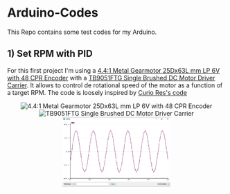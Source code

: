 # Arduino-Codes

This Repo contains some test codes for my Arduino.

## 1) Set RPM with PID

For this first project I'm using a [4.4:1 Metal Gearmotor 25Dx63L mm LP 6V with 48 CPR Encoder](https://www.pololu.com/product/4821) with a  [TB9051FTG Single Brushed DC Motor Driver Carrier](https://www.pololu.com/product/2997). It allows to control de rotational speed of the motor as a function of a target RPM. The code is loosely inspired by [Curio Res's code](https://curiores.com/dc-motor-control/)

<p align="center">
  <img src="https://a.pololu-files.com/picture/0J9890.600x480.jpg?c6dfea6448bb8ef0cef701de2d59b4d6" alt="4.4:1 Metal Gearmotor 25Dx63L mm LP 6V with 48 CPR Encoder" width="250"/>
  <img src="https://a.pololu-files.com/picture/0J8733.600x480.jpg?6e24fd8931ba87add62991cc66c0975a" alt="TB9051FTG Single Brushed DC Motor Driver Carrier" width="250"/>
  <img src=" https://github.com/eliottjohnson/Arduino-Codes/blob/main/SetRPMwithPID/RPM%20vs%20TargetRPM%20Sin%20wave.jpg?raw=true" alt="Picture of TargetRPM vs RPM" width="250"/>
 
</p>
